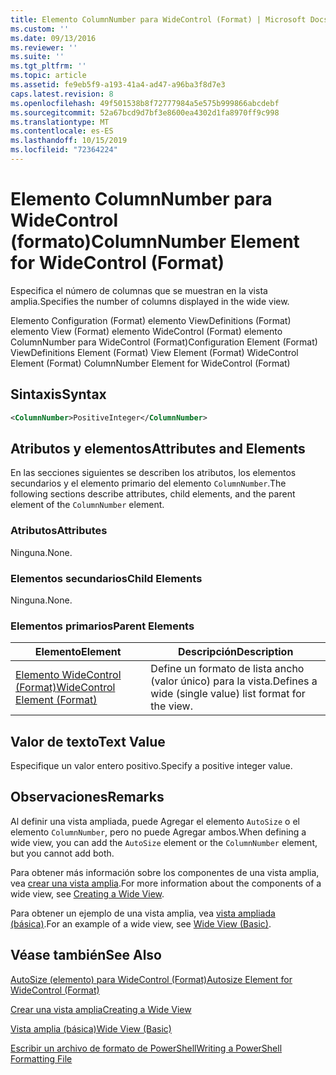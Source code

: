 ```yaml
---
title: Elemento ColumnNumber para WideControl (Format) | Microsoft Docs
ms.custom: ''
ms.date: 09/13/2016
ms.reviewer: ''
ms.suite: ''
ms.tgt_pltfrm: ''
ms.topic: article
ms.assetid: fe9eb5f9-a193-41a4-ad47-a96ba3f8d7e3
caps.latest.revision: 8
ms.openlocfilehash: 49f501538b8f72777984a5e575b999866abcdebf
ms.sourcegitcommit: 52a67bcd9d7bf3e8600ea4302d1fa8970ff9c998
ms.translationtype: MT
ms.contentlocale: es-ES
ms.lasthandoff: 10/15/2019
ms.locfileid: "72364224"
---
```

# <a name="columnnumber-element-for-widecontrol-format"></a><span data-ttu-id="767d7-102">Elemento ColumnNumber para WideControl (formato)</span><span class="sxs-lookup"><span data-stu-id="767d7-102">ColumnNumber Element for WideControl (Format)</span></span>

<span data-ttu-id="767d7-103">Especifica el número de columnas que se muestran en la vista amplia.</span><span class="sxs-lookup"><span data-stu-id="767d7-103">Specifies the number of columns displayed in the wide view.</span></span>

<span data-ttu-id="767d7-104">Elemento Configuration (Format) elemento ViewDefinitions (Format) elemento View (Format) elemento WideControl (Format) elemento ColumnNumber para WideControl (Format)</span><span class="sxs-lookup"><span data-stu-id="767d7-104">Configuration Element (Format) ViewDefinitions Element (Format) View Element (Format) WideControl Element (Format) ColumnNumber Element for WideControl (Format)</span></span>

## <a name="syntax"></a><span data-ttu-id="767d7-105">Sintaxis</span><span class="sxs-lookup"><span data-stu-id="767d7-105">Syntax</span></span>

```xml
<ColumnNumber>PositiveInteger</ColumnNumber>
```

## <a name="attributes-and-elements"></a><span data-ttu-id="767d7-106">Atributos y elementos</span><span class="sxs-lookup"><span data-stu-id="767d7-106">Attributes and Elements</span></span>

<span data-ttu-id="767d7-107">En las secciones siguientes se describen los atributos, los elementos secundarios y el elemento primario del elemento `ColumnNumber`.</span><span class="sxs-lookup"><span data-stu-id="767d7-107">The following sections describe attributes, child elements, and the parent element of the `ColumnNumber` element.</span></span>

### <a name="attributes"></a><span data-ttu-id="767d7-108">Atributos</span><span class="sxs-lookup"><span data-stu-id="767d7-108">Attributes</span></span>

<span data-ttu-id="767d7-109">Ninguna.</span><span class="sxs-lookup"><span data-stu-id="767d7-109">None.</span></span>

### <a name="child-elements"></a><span data-ttu-id="767d7-110">Elementos secundarios</span><span class="sxs-lookup"><span data-stu-id="767d7-110">Child Elements</span></span>

<span data-ttu-id="767d7-111">Ninguna.</span><span class="sxs-lookup"><span data-stu-id="767d7-111">None.</span></span>

### <a name="parent-elements"></a><span data-ttu-id="767d7-112">Elementos primarios</span><span class="sxs-lookup"><span data-stu-id="767d7-112">Parent Elements</span></span>

|<span data-ttu-id="767d7-113">Elemento</span><span class="sxs-lookup"><span data-stu-id="767d7-113">Element</span></span>|<span data-ttu-id="767d7-114">Descripción</span><span class="sxs-lookup"><span data-stu-id="767d7-114">Description</span></span>|
|-------------|-----------------|
|[<span data-ttu-id="767d7-115">Elemento WideControl (Format)</span><span class="sxs-lookup"><span data-stu-id="767d7-115">WideControl Element (Format)</span></span>](./widecontrol-element-format.md)|<span data-ttu-id="767d7-116">Define un formato de lista ancho (valor único) para la vista.</span><span class="sxs-lookup"><span data-stu-id="767d7-116">Defines a wide (single value) list format for the view.</span></span>|

## <a name="text-value"></a><span data-ttu-id="767d7-117">Valor de texto</span><span class="sxs-lookup"><span data-stu-id="767d7-117">Text Value</span></span>

<span data-ttu-id="767d7-118">Especifique un valor entero positivo.</span><span class="sxs-lookup"><span data-stu-id="767d7-118">Specify a positive integer value.</span></span>

## <a name="remarks"></a><span data-ttu-id="767d7-119">Observaciones</span><span class="sxs-lookup"><span data-stu-id="767d7-119">Remarks</span></span>

<span data-ttu-id="767d7-120">Al definir una vista ampliada, puede Agregar el elemento `AutoSize` o el elemento `ColumnNumber`, pero no puede Agregar ambos.</span><span class="sxs-lookup"><span data-stu-id="767d7-120">When defining a wide view, you can add the `AutoSize` element or the `ColumnNumber` element, but you cannot add both.</span></span>

<span data-ttu-id="767d7-121">Para obtener más información sobre los componentes de una vista amplia, vea [crear una vista amplia](./creating-a-wide-view.md).</span><span class="sxs-lookup"><span data-stu-id="767d7-121">For more information about the components of a wide view, see [Creating a Wide View](./creating-a-wide-view.md).</span></span>

<span data-ttu-id="767d7-122">Para obtener un ejemplo de una vista amplia, vea [vista ampliada (básica)](./wide-view-basic.md).</span><span class="sxs-lookup"><span data-stu-id="767d7-122">For an example of a wide view, see [Wide View (Basic)](./wide-view-basic.md).</span></span>

## <a name="see-also"></a><span data-ttu-id="767d7-123">Véase también</span><span class="sxs-lookup"><span data-stu-id="767d7-123">See Also</span></span>

[<span data-ttu-id="767d7-124">AutoSize (elemento) para WideControl (Format)</span><span class="sxs-lookup"><span data-stu-id="767d7-124">Autosize Element for WideControl (Format)</span></span>](./autosize-element-for-widecontrol-format.md)

[<span data-ttu-id="767d7-125">Crear una vista amplia</span><span class="sxs-lookup"><span data-stu-id="767d7-125">Creating a Wide View</span></span>](./creating-a-wide-view.md)

[<span data-ttu-id="767d7-126">Vista amplia (básica)</span><span class="sxs-lookup"><span data-stu-id="767d7-126">Wide View (Basic)</span></span>](./wide-view-basic.md)

[<span data-ttu-id="767d7-127">Escribir un archivo de formato de PowerShell</span><span class="sxs-lookup"><span data-stu-id="767d7-127">Writing a PowerShell Formatting File</span></span>](./writing-a-powershell-formatting-file.md)

